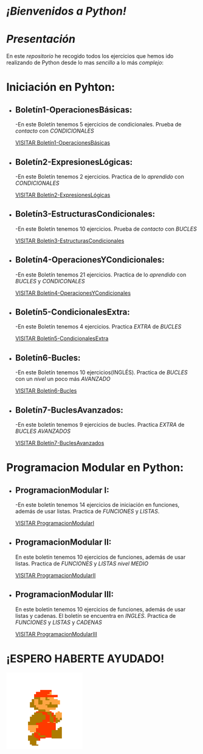 # _¡Bienvenidos a Python!_

# _Presentación_
En este _repositorio_ he recogido todos los ejercicios que hemos ido realizando de Python desde lo mas _sencillo_ a lo más *complejo*:

# Iniciación en Pyhton:

- ## Boletín1-OperacionesBásicas:

  -En este Boletín tenemos 5 ejercicios de condicionales. Prueba de _contacto_ con *CONDICIONALES*
  
  [VISITAR Boletín1-OperacionesBásicas](https://github.com/iivansaanchez/Programming-Python-/tree/master/Bolet%C3%ADn1-Operaciones%20b%C3%A1sicas)
  
- ## Boletín2-ExpresionesLógicas:
 
  -En este Boletín tenemos 2 ejercicios. Practica de lo _aprendido_ con *CONDICIONALES*
  
  [VISITAR Boletín2-ExpresionesLógicas](https://github.com/iivansaanchez/Programming-Python-/tree/master/Bolet%C3%ADn2-Expresiones%20l%C3%B3gicas)
  
- ## Boletín3-EstructurasCondicionales:

  -En este Boletín tenemos 10 ejercicios. Prueba de _contacto_ con *BUCLES*
  
  [VISITAR Boletín3-EstructurasCondicionales](https://github.com/iivansaanchez/Programming-Python-/tree/master/Bolet%C3%ADn3-Estructuras%20condicionales)
  
- ## Boletín4-OperacionesYCondicionales:

  -En este Boletín tenemos 21 ejercicios. Practica de lo _aprendido_ con *BUCLES* y *CONDICONALES*
  
  [VISITAR Boletín4-OperacionesYCondicionales](https://github.com/iivansaanchez/Programming-Python-/tree/master/Bolet%C3%ADn4-Operaciones%20y%20condicionales)
  
- ## Boletín5-CondicionalesExtra:

  -En este Boletín tenemos 4 ejercicios. Practica *EXTRA* de *BUCLES*
  
  [VISITAR Boletín5-CondicionalesExtra](https://github.com/iivansaanchez/Programming-Python-/tree/master/Bolet%C3%ADn5%20-CondicionalesExtra)
  
- ## Boletín6-Bucles:

  -En este Boletín tenemos 10 ejercicios(INGLÉS). Practica de *BUCLES* con un _nivel_ un poco más *AVANZADO*
  
  [VISITAR Boletín6-Bucles](https://github.com/iivansaanchez/Programming-Python-/tree/master/Bolet%C3%ADn6-Bucles)
- ## Boletín7-BuclesAvanzados:

  -En este boletín tenemos 9 ejercicios de bucles. Practica *EXTRA* de *BUCLES AVANZADOS*
  
  [VISITAR Boletín7-BuclesAvanzados](https://github.com/iivansaanchez/Programming-Python-/tree/programaci%C3%B3nModular/Bolet%C3%ADn7-BuclesAvanzados)
# Programacion Modular en Python:

- ## ProgramacionModular I:

  -En este boletín tenemos 14 ejercicios de iniciación en funciones, además de usar listas. Practica de *FUNCIONES* y *LISTAS*.
  
  [VISITAR ProgramacionModularI](https://github.com/iivansaanchez/Programming-Python-/tree/programaci%C3%B3nModular/programacionModularI/ejercicios) 
  
- ## ProgramacionModular II:
  
  En este boletín tenemos 10 ejercicios de funciones, además de usar listas. Practica de *FUNCIONES* y *LISTAS* _nivel_ *MEDIO*
  
  [VISITAR ProgramacionModularII]() 
- ## ProgramacionModular III:
  
  En este boletín tenemos 10 ejercicios de funciones, además de usar listas y cadenas. El boletín se encuentra en *INGLES*. Practica de *FUNCIONES* y         *LISTAS* y *CADENAS*
  
  [VISITAR ProgramacionModularIII](https://github.com/iivansaanchez/Programming-Python-/tree/programaci%C3%B3nModular/programaci%C3%B3nModularIII/ejercicios) 
  

# ¡ESPERO HABERTE AYUDADO!
 
![supermario](https://raw.githubusercontent.com/iivansaanchez/iivansaanchez/master/superMario.gif)
